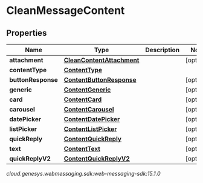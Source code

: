 # CleanMessageContent


## Properties

| Name | Type | Description | Notes |
| ------------ | ------------- | ------------- | ------------- |
| **attachment** | [**CleanContentAttachment**](CleanContentAttachment) |  |  [optional] |
| **contentType** | [**ContentType**](ContentType) |  |  |
| **buttonResponse** | [**ContentButtonResponse**](ContentButtonResponse) |  |  [optional] |
| **generic** | [**ContentGeneric**](ContentGeneric) |  |  [optional] |
| **card** | [**ContentCard**](ContentCard) |  |  [optional] |
| **carousel** | [**ContentCarousel**](ContentCarousel) |  |  [optional] |
| **datePicker** | [**ContentDatePicker**](ContentDatePicker) |  |  [optional] |
| **listPicker** | [**ContentListPicker**](ContentListPicker) |  |  [optional] |
| **quickReply** | [**ContentQuickReply**](ContentQuickReply) |  |  [optional] |
| **text** | [**ContentText**](ContentText) |  |  [optional] |
| **quickReplyV2** | [**ContentQuickReplyV2**](ContentQuickReplyV2) |  |  [optional] |




_cloud.genesys.webmessaging.sdk:web-messaging-sdk:15.1.0_
